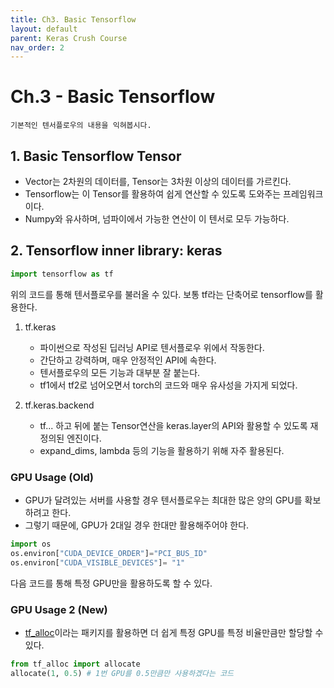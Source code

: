 ```yaml
---
title: Ch3. Basic Tensorflow
layout: default
parent: Keras Crush Course
nav_order: 2
---
```


# Ch.3 - Basic Tensorflow
    기본적인 텐서플로우의 내용을 익혀봅시다.
    
## 1. Basic Tensorflow Tensor
* Vector는 2차원의 데이터를, Tensor는 3차원 이상의 데이터를 가르킨다.
* Tensorflow는 이 Tensor를 활용하여 쉽게 연산할 수 있도록 도와주는 프레임워크이다.
* Numpy와 유사하며, 넘파이에서 가능한 연산이 이 텐서로 모두 가능하다.

## 2. Tensorflow inner library: keras

```python
import tensorflow as tf
```

위의 코드를 통해 텐서플로우를 불러올 수 있다.
보통 tf라는 단축어로 tensorflow를 활용한다.

1. tf.keras
    + 파이썬으로 작성된 딥러닝 API로 텐서플로우 위에서 작동한다.
    + 간단하고 강력하며, 매우 안정적인 API에 속한다.
    + 텐서플로우의 모든 기능과 대부분 잘 붙는다.
    + tf1에서 tf2로 넘어오면서 torch의 코드와 매우 유사성을 가지게 되었다.

2. tf.keras.backend
    + tf... 하고 뒤에 붙는 Tensor연산을 keras.layer의 API와 활용할 수 있도록 재정의된 엔진이다.
    + expand_dims, lambda 등의 기능을 활용하기 위해 자주 활용된다.

### GPU Usage (Old)
* GPU가 달려있는 서버를 사용할 경우 텐서플로우는 최대한 많은 양의 GPU를 확보하려고 한다.
* 그렇기 때문에, GPU가 2대일 경우 한대만 활용해주어야 한다.
```python
import os
os.environ["CUDA_DEVICE_ORDER"]="PCI_BUS_ID"
os.environ["CUDA_VISIBLE_DEVICES"]= "1"
```
다음 코드를 통해 특정 GPU만을 활용하도록 할 수 있다.

### GPU Usage 2 (New)
* [tf_alloc](https://github.com/KorKite/tf_alloc)이라는 패키지를 활용하면 더 쉽게 특정 GPU를 특정 비율만큼만 할당할 수 있다.
```python
from tf_alloc import allocate
allocate(1, 0.5) # 1번 GPU를 0.5만큼만 사용하겠다는 코드
```
